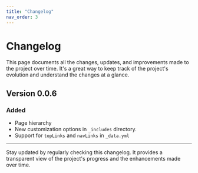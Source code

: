 ```yaml
---
title: "Changelog"
nav_order: 3
---
```


# Changelog

This page documents all the changes, updates, and improvements made to the
project over time. It's a great way to keep track of the project's evolution and
understand the changes at a glance.

## Version 0.0.6

### Added

- Page hierarchy
- New customization options in `_includes` directory.
- Support for `topLinks` and `navLinks` in `_data.yml`

---

Stay updated by regularly checking this changelog. It provides a transparent
view of the project's progress and the enhancements made over time.
